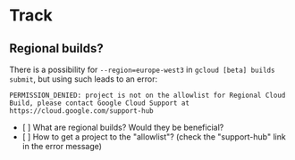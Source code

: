 # Track

## Regional builds?

There is a possibility for `--region=europe-west3` in `gcloud [beta] builds submit`, but using such leads to an error:

```
PERMISSION_DENIED: project is not on the allowlist for Regional Cloud Build, please contact Google Cloud Support at https://cloud.google.com/support-hub
```

- [ ] What are regional builds?  Would they be beneficial?
- [ ] How to get a project to the "allowlist"? (check the "support-hub" link in the error message)
